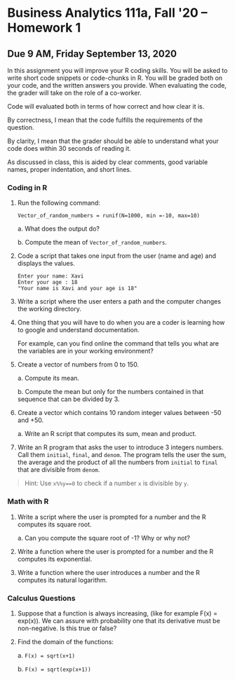 # Business Analytics 111a, Fall '20 – Homework 1
## Due 9 AM, Friday September 13, 2020

In this assignment you will improve your R coding skills. You will be asked to
write short code snippets or code-chunks in R. You will be graded both on your
code, and the written answers you provide. When evaluating the code, the grader
will take on the role of a co-worker.

Code will evaluated both in terms of how
correct and how clear it is.

By correctness, I mean that the code fulfills the requirements of the question.  

By clarity, I mean that the grader should be able to understand what your code
does within 30 seconds of reading it.  

As discussed in class, this is aided by clear comments, good variable names,
proper indentation, and short lines.

### Coding in R
1. Run the following command:
   ```
   Vector_of_random_numbers = runif(N=1000, min =-10, max=10)
   ```
   a. What does the output do?

   b. Compute the mean of `Vector_of_random_numbers`.

1. Code a script that takes one input from the user (name and age) and displays the values.
   ```
   Enter your name: Xavi
   Enter your age : 18
   "Your name is Xavi and your age is 18"
   ```

1. Write a script where the user enters a path and the computer changes the working directory.

1. One thing that you will have to do when you are a coder is learning how to google and understand documentation.

   For example, can you find online the command that tells you what are the variables are in your working environment?

1. Create a vector of numbers from 0 to 150.

   a. Compute its mean.

   b. Compute the mean but only for the numbers contained in that sequence that can be divided by 3.

1. Create a vector which contains 10 random integer values between -50 and +50.

   a. Write an R script that computes its sum, mean and product.

1. Write an R program that asks the user to introduce 3 integers numbers. Call them `initial`, `final`, and `denom`. The program tells the user the sum, the average and the product of all the numbers from `initial` to `final` that are divisible from `denom`.

  > Hint: Use `x%%y==0` to check if a number `x` is divisible by `y`.

### Math with R

1. Write a script where the user is prompted for a number and the R computes its square root.

   a. Can you compute the square root of -1? Why or why not?

1. Write a function where the user is prompted for a number and the R computes its exponential.

1. Write a function where the user introduces a number and the R computes its natural logarithm.

### Calculus Questions
1. Suppose that a function is always increasing, (like for example F(x) = exp(x)). We can assure with probability one that its derivative must be non-negative. Is this true or false?

1. Find the domain of the functions:

   a. `F(x) = sqrt(x+1)`

   b. `F(x) = sqrt(exp(x+1))`

